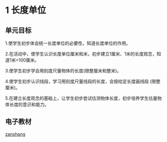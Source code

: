 # 1 长度单位

## 单元目标

1.使学生初步体会统一长度单位的必要性，知道长度单位的作用。

2.在活动中，使学生认识长度单位厘米和米，初步建立1厘米、1米的长度观念，知道1米=100厘米。

3.使学生初步学会用刻度尺量物体的长度(限整厘米和整米)。

4.使学生初步认识线段，学习用刻度尺量线段的长度，会按给定长度画线段 (限整厘米)。

5.在建立长度观念的基础上，让学生初步尝试估测物体长度，初步培养学生估量物体长度的意识和能力。


## 电子教材

<Epep grade="xxsx2a" :pep="1221001201131" :pages="2" :paged="10" ></Epep>

[zanshang](../res/zanshang.md ':include')